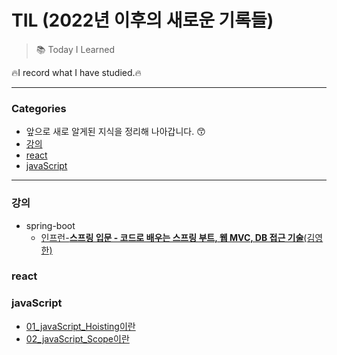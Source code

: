 # TIL (2022년 이후의 새로운 기록들)

>:books: Today I Learned

:fire:I record what I have studied.:fire:

***

### Categories

* 앞으로 새로 알게된 지식을 정리해 나아갑니다. :kissing_smiling_eyes:
* [강의](#강의)
* [react](#react)
* [javaScript](#javaScript)

***

### 강의

- spring-boot
  - [인프런-**스프링 입문 - 코드로 배우는 스프링 부트, 웹 MVC, DB 접근 기술**(김영한)](./강의/springboot/스프링입문_김영한)

### react

### javaScript

- [01_javaScript_Hoisting이란](./javaScript/01_javaScript_Hoisting이란.md)
- [02_javaScript_Scope이란](./javaScript/02_javaScript_Scope이란.md)


